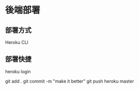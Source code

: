 # 後端部署

## 部署方式

Heroku CLI

## 部署快捷

heroku login

git add .
git commit -m "make it better"
git push heroku master